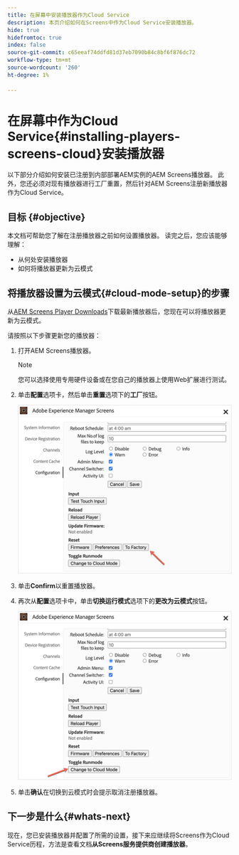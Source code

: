 ```yaml
---
title: 在屏幕中安装播放器作为Cloud Service
description: 本页介绍如何在Screens中作为Cloud Service安装播放器。
hide: true
hidefromtoc: true
index: false
source-git-commit: c65eeaf74ddfd81d37eb7090b84c8bf6f876dc72
workflow-type: tm+mt
source-wordcount: '260'
ht-degree: 1%

---
```



# 在屏幕中作为Cloud Service{#installing-players-screens-cloud}安装播放器

以下部分介绍如何安装已注册到内部部署AEM实例的AEM Screens播放器。 此外，您还必须对现有播放器进行工厂重置，然后针对AEM Screens注册新播放器作为Cloud Service。

## 目标 {#objective}

本文档可帮助您了解在注册播放器之前如何设置播放器。 读完之后，您应该能够理解：

* 从何处安装播放器
* 如何将播放器更新为云模式

## 将播放器设置为云模式{#cloud-mode-setup}的步骤

从[AEM Screens Player Downloads](https://download.macromedia.com/screens/)下载最新播放器后，您现在可以将播放器更新为云模式。

请按照以下步骤更新您的播放器：

1. 打开AEM Screens播放器。

   >[!NOTE]
   >您可以选择使用专用硬件设备或在您自己的播放器上使用Web扩展进行测试。

1. 单击&#x200B;**配置**&#x200B;选项卡，然后单击&#x200B;**重置**&#x200B;选项下的&#x200B;**工厂**&#x200B;按钮。

   ![图像](/help/screens-cloud/assets/player/installplayer-2.png)

1. 单击&#x200B;**Confirm**&#x200B;以重置播放器。

1. 再次从&#x200B;**配置**&#x200B;选项卡中，单击&#x200B;**切换运行模式**&#x200B;选项下的&#x200B;**更改为云模式**&#x200B;按钮。

   ![图像](/help/screens-cloud/assets/player/installplayer-1.png)

1. 单击&#x200B;**确认**&#x200B;在切换到云模式时会提示取消注册播放器。

## 下一步是什么{#whats-next}

现在，您已安装播放器并配置了所需的设置，接下来应继续将Screens作为Cloud Service历程，方法是查看文档&#x200B;**从Screens服务提供商创建播放器**。
